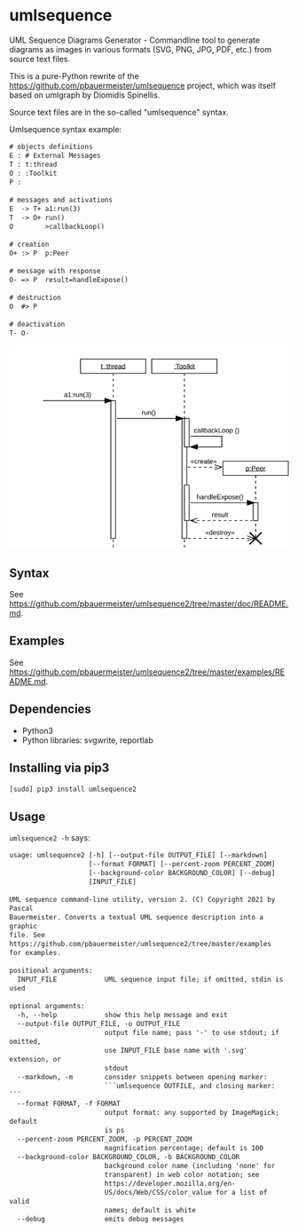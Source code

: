 umlsequence
===========

UML Sequence Diagrams Generator - Commandline tool to generate
diagrams as images in various formats (SVG, PNG, JPG, PDF, etc.) from
source text files.

This is a pure-Python rewrite of the
https://github.com/pbauermeister/umlsequence project, which was itself
based on umlgraph by Diomidis Spinellis.

Source text files are in the so-called "umlsequence" syntax.

Umlsequence syntax example:

    # objects definitions
    E : # External Messages
    T : t:thread
    O : :Toolkit
    P :
    
    # messages and activations
    E  -> T+ a1:run(3)
    T  -> O+ run()
    O        >callbackLoop()
    
    # creation
    O+ :> P  p:Peer
    
    # message with response
    O- => P  result=handleExpose()
    
    # destruction
    O  #> P
    
    # deactivation
    T- O-

![example](https://raw.githubusercontent.com/pbauermeister/umlsequence2/master/examples/example-04.svg "Example")

Syntax
------

See https://github.com/pbauermeister/umlsequence2/tree/master/doc/README.md.

Examples
--------

See https://github.com/pbauermeister/umlsequence2/tree/master/examples/README.md.

Dependencies
------------

 * Python3
 * Python libraries: svgwrite, reportlab

Installing via pip3
-------------------

```
[sudo] pip3 install umlsequence2
```

Usage
-----

`umlsequence2 -h` says:

```
usage: umlsequence2 [-h] [--output-file OUTPUT_FILE] [--markdown]
                    [--format FORMAT] [--percent-zoom PERCENT_ZOOM]
                    [--background-color BACKGROUND_COLOR] [--debug]
                    [INPUT_FILE]

UML sequence command-line utility, version 2. (C) Copyright 2021 by Pascal
Bauermeister. Converts a textual UML sequence description into a graphic
file. See https://github.com/pbauermeister/umlsequence2/tree/master/examples
for examples.

positional arguments:
  INPUT_FILE            UML sequence input file; if omitted, stdin is used

optional arguments:
  -h, --help            show this help message and exit
  --output-file OUTPUT_FILE, -o OUTPUT_FILE
                        output file name; pass '-' to use stdout; if omitted,
                        use INPUT_FILE base name with '.svg' extension, or
                        stdout
  --markdown, -m        consider snippets between opening marker:
                        ```umlsequence OUTFILE, and closing marker: ```
  --format FORMAT, -f FORMAT
                        output format: any supported by ImageMagick; default
                        is ps
  --percent-zoom PERCENT_ZOOM, -p PERCENT_ZOOM
                        magnification percentage; default is 100
  --background-color BACKGROUND_COLOR, -b BACKGROUND_COLOR
                        background color name (including 'none' for
                        transparent) in web color notation; see
                        https://developer.mozilla.org/en-
                        US/docs/Web/CSS/color_value for a list of valid
                        names; default is white
  --debug               emits debug messages
```
